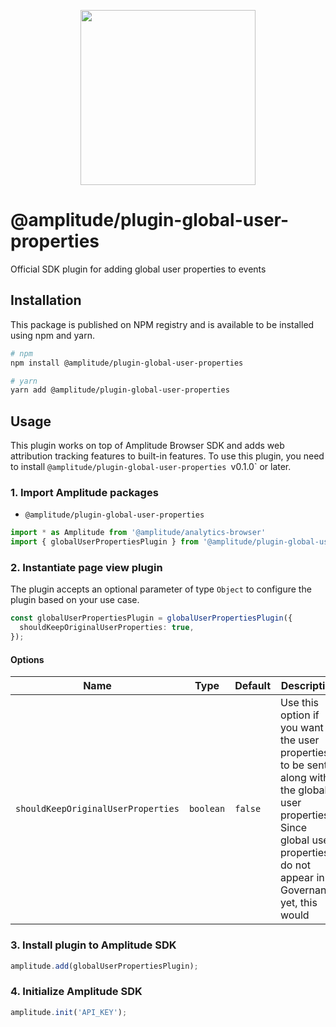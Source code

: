 <p align="center">
  <a href="https://amplitude.com" target="_blank" align="center">
    <img src="https://static.amplitude.com/lightning/46c85bfd91905de8047f1ee65c7c93d6fa9ee6ea/static/media/amplitude-logo-with-text.4fb9e463.svg" width="280">
  </a>
  <br />
</p>

# @amplitude/plugin-global-user-properties

Official SDK plugin for adding global user properties to events

## Installation

This package is published on NPM registry and is available to be installed using npm and yarn.

```sh
# npm
npm install @amplitude/plugin-global-user-properties

# yarn
yarn add @amplitude/plugin-global-user-properties
```

## Usage

This plugin works on top of Amplitude Browser SDK and adds web attribution tracking features to built-in features. To use this plugin, you need to install `@amplitude/plugin-global-user-properties `v0.1.0` or later.

### 1. Import Amplitude packages

* `@amplitude/plugin-global-user-properties`

```typescript
import * as Amplitude from '@amplitude/analytics-browser'
import { globalUserPropertiesPlugin } from '@amplitude/plugin-global-user-properties';
```

### 2. Instantiate page view plugin

The plugin accepts an optional parameter of type `Object` to configure the plugin based on your use case.

```typescript
const globalUserPropertiesPlugin = globalUserPropertiesPlugin({
  shouldKeepOriginalUserProperties: true,
});
```

#### Options

|Name|Type|Default|Description|
|-|-|-|-|
|`shouldKeepOriginalUserProperties`|`boolean`| `false` | Use this option if you want the user properties to be sent along with the global user properties. Since global user properties do not appear in Governance yet, this would |

### 3. Install plugin to Amplitude SDK

```typescript
amplitude.add(globalUserPropertiesPlugin);
```

### 4. Initialize Amplitude SDK

```typescript
amplitude.init('API_KEY');
```

